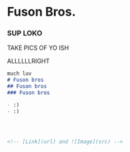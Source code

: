# Fuson Bros.
### SUP LOKO

TAKE PICS OF YO ISH 

ALLLLLLRIGHT
```markdown
much luv
# Fuson bros
## Fuson bros
### Fuson bros

- :)
- :)




<!-- [Link](url) and ![Image](src) -->
```

